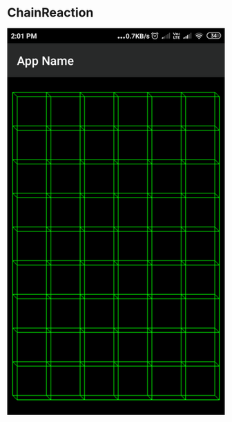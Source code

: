 # ChainReaction
<img src="Image/Screenshot_2019-07-10-14-01-01-874_com.example.shahzeb.chainreaction.png">
